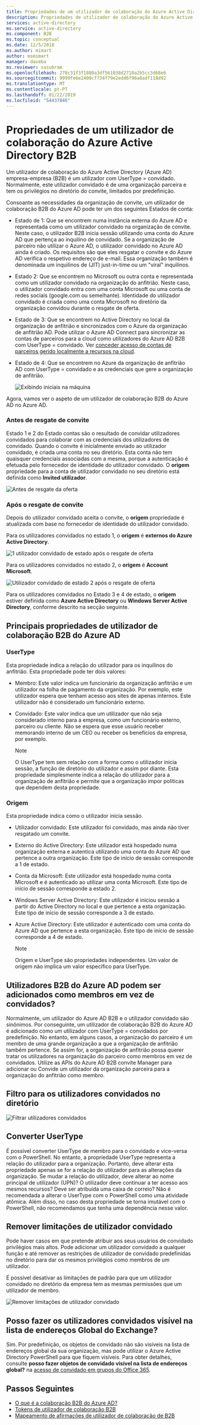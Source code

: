 ```yaml
---
title: Propriedades de um utilizador de colaboração do Azure Active Directory B2B | Documentos da Microsoft
description: Propriedades de utilizador de colaboração do Azure Active Directory B2B são configuráveis
services: active-directory
ms.service: active-directory
ms.component: B2B
ms.topic: conceptual
ms.date: 12/5/2018
ms.author: mimart
author: msmimart
manager: daveba
ms.reviewer: sasubram
ms.openlocfilehash: 278c31f3f1880a3df561038d2710a2b5cc3d68e6
ms.sourcegitcommit: 9999fe6e2400cf734f79e2edd6f96a8adf118d92
ms.translationtype: MT
ms.contentlocale: pt-PT
ms.lasthandoff: 01/22/2019
ms.locfileid: "54437846"
---
```

# <a name="properties-of-an-azure-active-directory-b2b-collaboration-user"></a>Propriedades de um utilizador de colaboração do Azure Active Directory B2B

Um utilizador de colaboração do Azure Active Directory (Azure AD) empresa-empresa (B2B) é um utilizador com UserType = convidado. Normalmente, este utilizador convidado é de uma organização parceira e tem os privilégios no diretório do convite, limitados por predefinição.

Consoante as necessidades da organização de convite, um utilizador de colaboração B2B do Azure AD pode ter um dos seguintes Estados de conta:

- Estado de 1: Que se encontrem numa instância externa do Azure AD e representada como um utilizador convidado na organização de convite. Neste caso, o utilizador B2B inicia sessão utilizando uma conta do Azure AD que pertença ao inquilino de convidado. Se a organização de parceiro não utilizar o Azure AD, o utilizador convidado no Azure AD ainda é criado. Os requisitos são que eles resgatar o convite e do Azure AD verifica o respetivo endereço de e-mail. Essa organização também é denominada um inquilinos de (JIT) just-in-time ou um "viral" inquilinos.

- Estado 2: Que se encontrem no Microsoft ou outra conta e representada como um utilizador convidado na organização do anfitrião. Neste caso, o utilizador convidado entra com uma conta Microsoft ou uma conta de redes sociais (google.com ou semelhante). Identidade do utilizador convidado é criada como uma conta Microsoft no diretório da organização convidou durante o resgate de oferta.

- Estado de 3: Que se encontrem no Active Directory no local da organização de anfitrião e sincronizados com o Azure da organização de anfitrião AD. Pode utilizar o Azure AD Connect para sincronizar as contas de parceiros para a cloud como utilizadores do Azure AD B2B com UserType = convidado. Ver [conceder acesso de contas de parceiros gerido localmente a recursos na cloud](hybrid-on-premises-to-cloud.md).

- Estado de 4: Que se encontrem no Azure da organização de anfitrião AD com UserType = convidado e as credenciais que gere a organização de anfitrião.

  ![Exibindo iniciais na máquina](media/user-properties/redemption-diagram.png)


Agora, vamos ver o aspeto de um utilizador de colaboração B2B do Azure AD no Azure AD.

### <a name="before-invitation-redemption"></a>Antes de resgate de convite

Estado 1 e 2 do Estado contas são o resultado de convidar utilizadores convidados para colaborar com as credenciais dos utilizadores de convidado. Quando o convite é inicialmente enviado ao utilizador convidado, é criada uma conta no seu diretório. Esta conta não tem quaisquer credenciais associadas com a mesma, porque a autenticação é efetuada pelo fornecedor de identidade do utilizador convidado. O **origem** propriedade para a conta de utilizador convidado no seu diretório está definida como **Invited utilizador**. 

![Antes de resgate da oferta](media/user-properties/before-redemption.png)

### <a name="after-invitation-redemption"></a>Após o resgate de convite

Depois do utilizador convidado aceita o convite, o **origem** propriedade é atualizada com base no fornecedor de identidade do utilizador convidado.

Para os utilizadores convidados no estado 1, o **origem** é **externos do Azure Active Directory**.

![1 utilizador convidado de estado após o resgate de oferta](media/user-properties/after-redemption-state1.png)

Para os utilizadores convidados no estado 2, o **origem** é **Account Microsoft**.

![Utilizador convidado de estado 2 após o resgate de oferta](media/user-properties/after-redemption-state2.png)

Para os utilizadores convidados no Estado 3 e 4 de estado, o **origem** estiver definida como **Azure Active Directory** ou **Windows Server Active Directory**, conforme descrito na secção seguinte.

## <a name="key-properties-of-the-azure-ad-b2b-collaboration-user"></a>Principais propriedades de utilizador de colaboração B2B do Azure AD
### <a name="usertype"></a>UserType
Esta propriedade indica a relação do utilizador para os inquilinos do anfitrião. Esta propriedade pode ter dois valores:
- Membro: Este valor indica um funcionário da organização anfitrião e um utilizador na folha de pagamento da organização. Por exemplo, este utilizador espera que tenham acesso aos sites de apenas internos. Este utilizador não é considerado um funcionário externo.

- Convidado: Este valor indica que um utilizador que não seja considerado interno para a empresa, como um funcionário externo, parceiro ou cliente. Não se espera que esse usuário receber memorando interno de um CEO ou receber os benefícios da empresa, por exemplo.

  > [!NOTE]
  > O UserType tem sem relação com a forma como o utilizador inicia sessão, a função de diretório do utilizador e assim por diante. Esta propriedade simplesmente indica a relação do utilizador para a organização de anfitrião e permite que a organização impor políticas que dependem desta propriedade.

### <a name="source"></a>Origem
Esta propriedade indica como o utilizador inicia sessão.

- Utilizador convidado: Este utilizador foi convidado, mas ainda não tiver resgatado um convite.

- Externo do Active Directory: Este utilizador está hospedado numa organização externa e autentica utilizando uma conta do Azure AD que pertence a outra organização. Este tipo de início de sessão corresponde a 1 de estado.

- Conta da Microsoft: Este utilizador está hospedado numa conta Microsoft e é autenticado ao utilizar uma conta Microsoft. Este tipo de início de sessão corresponde a estado 2.

- Windows Server Active Directory: Este utilizador é iniciou sessão a partir do Active Directory no local e que pertence a esta organização. Este tipo de início de sessão corresponde a 3 de estado.

- Azure Active Directory: Este utilizador é autenticado com uma conta do Azure AD que pertence a esta organização. Este tipo de início de sessão corresponde a 4 de estado.
  > [!NOTE]
  > Origem e UserType são propriedades independentes. Um valor de origem não implica um valor específico para UserType.

## <a name="can-azure-ad-b2b-users-be-added-as-members-instead-of-guests"></a>Utilizadores B2B do Azure AD podem ser adicionados como membros em vez de convidados?
Normalmente, um utilizador do Azure AD B2B e o utilizador convidado são sinônimos. Por conseguinte, um utilizador de colaboração B2B do Azure AD é adicionado como um utilizador com UserType = convidados por predefinição. No entanto, em alguns casos, a organização do parceiro é um membro de uma grande organização a que a organização de anfitrião também pertence. Se assim for, a organização de anfitrião possa querer tratar os utilizadores na organização do parceiro como membros em vez de convidados. Utilize as APIs do Azure AD B2B convite Manager para adicionar ou Convide um utilizador da organização parceira para a organização do anfitrião como membro.

## <a name="filter-for-guest-users-in-the-directory"></a>Filtro para os utilizadores convidados no diretório

![Filtrar utilizadores convidados](media/user-properties/filter-guest-users.png)

## <a name="convert-usertype"></a>Converter UserType
É possível converter UserType de membro para o convidado e vice-versa com o PowerShell. No entanto, a propriedade UserType representa a relação do utilizador para a organização. Portanto, deve alterar esta propriedade apenas se for a relação do utilizador para as alterações da organização. Se mudar a relação do utilizador, deve alterar ao nome principal de utilizador (UPN)? O utilizador deve continuar a ter acesso aos mesmos recursos? Deve ser atribuída uma caixa de correio? Não é recomendada a alterar o UserType com o PowerShell como uma atividade atômica. Além disso, no caso desta propriedade se torna imutável com o PowerShell, não recomendamos que tenha uma dependência nesse valor.

## <a name="remove-guest-user-limitations"></a>Remover limitações de utilizador convidado
Pode haver casos em que pretende atribuir aos seus usuários de convidado privilégios mais altos. Pode adicionar um utilizador convidado a qualquer função e até remover as restrições de utilizador de convidado predefinidas no diretório para dar os mesmos privilégios como membros de um utilizador.

É possível desativar as limitações de padrão para que um utilizador convidado no diretório da empresa tem as mesmas permissões que um utilizador de membro.

![Remover limitações de utilizador convidado](media/user-properties/remove-guest-limitations.png)

## <a name="can-i-make-guest-users-visible-in-the-exchange-global-address-list"></a>Posso fazer os utilizadores convidados visível na lista de endereços Global do Exchange?
Sim. Por predefinição, os objetos de convidado não são visíveis na lista de endereços global da sua organização, mas pode utilizar o Azure Active Directory PowerShell para que fiquem visíveis. Para obter detalhes, consulte **posso fazer objetos de convidado visível na lista de endereços global?** na [acesso de convidado em grupos do Office 365](https://support.office.com/article/guest-access-in-office-365-groups-bfc7a840-868f-4fd6-a390-f347bf51aff6#PickTab=FAQ). 

## <a name="next-steps"></a>Passos Seguintes

* [O que é a colaboração B2B do Azure AD?](what-is-b2b.md)
* [Tokens de utilizador de colaboração B2B](user-token.md)
* [Mapeamento de afirmações de utilizador de colaboração de B2B](claims-mapping.md)
